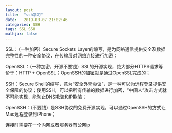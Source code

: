 ```yaml
---
layout: post
title:  "ssh学习"
date:   2019-03-07 21:02:46
categories: SSH
tags: SSL SSH
mathjax: false
---
```


SSL：（一种加密）Secure Sockets Layer的缩写，是为网络通信提供安全及数据完整性的一种安全协议，在传输层对网络连接进行加密；

OpenSSL：（一种加密，开源不要钱）SSL的开源实现，绝大部分HTTPS请求等价于：HTTP + OpenSSL；OpenSSH的加密就是通过OpenSSL完成的；

SSH：Secure Shell的缩写，意为“安全外壳协议”，是一种可以为远程登录提供安全保障的协议；使用SSH，可以把所有传输的数据进行加密，“中间人”攻击方式就不可能实现，能防止DNS欺骗和IP欺骗；

OpenSSH：（不要钱）是SSH协议的免费开源实现，可以通过OpenSSH的方式让Mac远程登录到iPhone；

连接时需要在一个内网或者服务器有公网ip